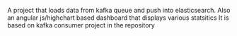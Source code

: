A project that loads data from kafka queue and push into elasticsearch. 
Also an angular js/highchart based dashboard that displays various statsitics
It is based on kafka consumer project in the repository
